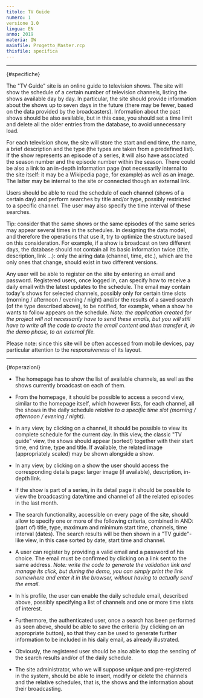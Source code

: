 ```yaml
---
titolo: TV Guide
numero: 1
versione 1.0
lingua: EN
anno: 2019
materia: IW
mainfile: Progetto_Master.rcp
thisfile: specifica
---
```


-------

{#specifiche}

The "TV Guide" site is an online guide to television shows. The site will show the schedule of a certain number of television channels, listing the shows available day by day. In particular, the site should provide information about the shows up to seven days in the future (there may be fewer, based on the data provided by the broadcasters). Information about the past shows should be also available, but in this case, you should set a time limit and delete all the older entries from the database, to avoid unnecessary load.

For each television show, the site will store the start and end time, the name, a brief description and the type (the types are taken from a predefined list). If the show represents an episode of a series, it will also have associated the season number and the episode number within the season. There could be also a link to an in-depth information page (not necessarily internal to the site itself: it may be a Wikipedia page, for example) as well as an image. The latter may be internal to the site or connected though an external link.

Users should be able to read the schedule of each channel (shows of a certain day) and perform searches by title and/or type, possibly restricted to a specific channel. The user may also specify the time interval of these searches.

Tip: consider that the same shows or the same episodes of the same series may appear several times in the schedules. In designing the data model, and therefore the operations that use it, try to optimize the structure based on this consideration. For example, if a show is broadcast on two different days, the database should not contain all its basic information twice (title, description, link ...): only the airing data (channel, time, etc.), which are the only ones that change, should exist in two different versions.

Any user will be able to register on the site by entering an email and password. Registered users, once logged in, can specify how to receive a daily email with the latest updates to the schedule. The email may contain today's shows for selected channels, possibly only for certain time slots (morning / afternoon / evening / night) and/or the results of a saved search (of the type described above), to be notified, for example, when a show he wants to follow appears on the schedule. *Note: the
application created for the project will not necessarily have to send these
emails, but you will still have to write all the code to create the email
content and then transfer it, in the demo phase, to an external file.*

Please note: since this site will be often accessed from mobile devices, pay particular attention to the *responsiveness* of its layout.

-------

{#operazioni}

- The homepage has to show the list of available channels, as well as the shows currently broadcast on each of them.

- From the homepage, it should be possible to access a second view, similar to the homepage itself, which however lists, for each channel, all the shows in the daily schedule *relative to a specific time
  slot (morning / afternoon / evening / night).*

- In any view, by clicking on a channel, it should be possible to view its complete schedule for the current day. In this view, the classic "TV guide" view, the shows should appear (sorted!) together with their start time, end time, type and title. If available, the related image (appropriately scaled) may be shown alongside a show.

- In any view, by clicking on a show the user should access the corresponding details page: larger image (if available), description, in-depth link.

- If the show is part of a series, in its detail page it should be possible to view the broadcasting date/time and channel of all the related episodes in the last month.

- The search functionality, accessible on every page of the site, should allow to specify one or more of the following criteria, combined in AND: (part of) title, type, maximum and minimum start time, channels, time interval (dates). The search results will be then shown in a "TV guide"-like view, in this case sorted by date, start time and channel.

- A user can register by providing a valid email and a password of his choice. The email must be confirmed by clicking on a link sent to the same address. *Note: write the code to generate the validation
  link and manage its click, but during the demo, you can simply print the link
  somewhere and enter it in the browser, without having to actually send the email*.

- In his profile, the user can enable the daily schedule email, described above, possibly specifying a list of channels and one or more time slots of interest.

- Furthermore, the authenticated user, once a search has been performed as seen above, should be able to save the criteria (by clicking on an appropriate button), so that they can be used to generate further information to be included in his daily email, as already illustrated.

- Obviously, the registered user should be also able to stop the sending of the search results and/or of the daily schedule.

- The site administrator, who we will suppose unique and pre-registered in the system, should be able to insert, modify or delete the channels and the relative schedules, that is, the shows and the information about their broadcasting.  
